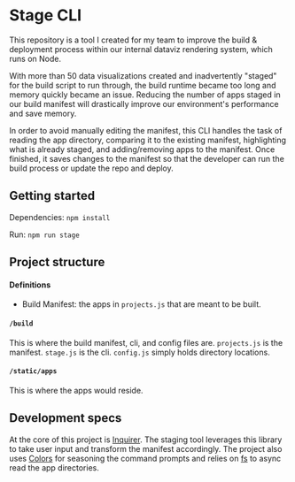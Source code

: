 # Stage CLI

This repository is a tool I created for my team to improve the build & deployment process within our internal dataviz rendering system, which runs on Node.

With more than 50 data visualizations created and inadvertently "staged" for the build script to run through, the build runtime became too long and memory quickly became an issue. Reducing the number of apps staged in our build manifest will drastically improve our environment's performance and save memory. 

In order to avoid manually editing the manifest, this CLI handles the task of reading the app directory, comparing it to the existing manifest, highlighting what is already staged, and adding/removing apps to the manifest. Once finished, it saves changes to the manifest so that the developer can run the build process or update the repo and deploy.

## Getting started

Dependencies: `npm install`

Run: `npm run stage`

## Project structure

#### Definitions
- Build Manifest: the apps in `projects.js` that are meant to be built.

#### `/build`

This is where the build manifest, cli, and config files are. `projects.js` is the manifest. `stage.js` is the cli. `config.js` simply holds directory locations.

#### `/static/apps`

This is where the apps would reside.

## Development specs

At the core of this project is [Inquirer](https://www.npmjs.com/package/inquirer). The staging tool leverages this library to take user input and transform the manifest accordingly. The project also uses [Colors](https://www.npmjs.com/package/colors) for seasoning the command prompts and relies on [fs](https://node.readthedocs.io/en/latest/api/fs/) to async read the app directories.
